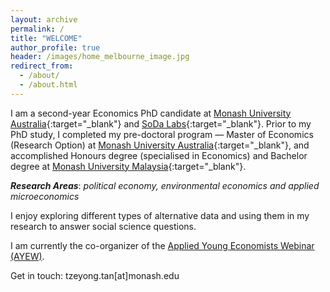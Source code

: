 ```yaml
---
layout: archive
permalink: /
title: "WELCOME"
author_profile: true
header: /images/home_melbourne_image.jpg
redirect_from: 
  - /about/
  - /about.html
---
```


I am a second-year Economics PhD candidate at [Monash University Australia](https://www.monash.edu/business/home){:target="_blank"} and [SoDa Labs](https://www.monash.edu/business/impact-labs/soda-labs){:target="_blank"}. Prior to my PhD study, I completed my pre-doctoral program — Master of Economics (Research Option) at [Monash University Australia](https://www.monash.edu/business/home){:target="_blank"}, and accomplished Honours degree (specialised in Economics) and Bachelor degree at [Monash University Malaysia](https://www.monash.edu.my/business){:target="_blank"}.

***Research Areas***: *political economy, environmental economics and applied microeconomics*

I enjoy exploring different types of alternative data and using them in my research to answer social science questions.

I am currently the co-organizer of the [Applied Young Economists Webinar (AYEW)](https://www.monash.edu/business/impact-labs/soda-labs/our-events/applied-young-economists).

Get in touch: tzeyong.tan[at]monash.edu